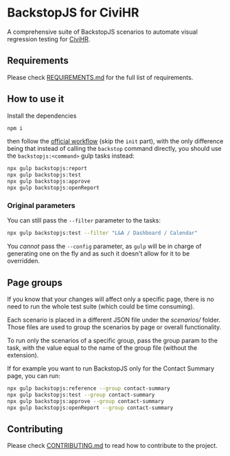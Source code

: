 # BackstopJS for CiviHR
A comprehensive suite of BackstopJS scenarios to automate visual regression testing for [CiviHR](https://github.com/compucorp/civihr).

## Requirements
Please check [REQUIREMENTS.md](REQUIREMENTS.md) for the full list of requirements.

## How to use it
Install the dependencies
```bash
npm i
```

then follow the [official workflow](https://github.com/garris/BackstopJS#the-backstopjs-workflow) (skip the `init` part), with the only difference being that instead of calling the `backstop` command directly, you should use the `backstopjs:<command>` gulp tasks instead:

```bash
npx gulp backstopjs:report
npx gulp backstopjs:test
npx gulp backstopjs:approve
npx gulp backstopjs:openReport
```

### Original parameters
You can still pass the `--filter` parameter to the tasks:
```bash
npx gulp backstopjs:test --filter "L&A / Dashboard / Calendar"
```

You *cannot* pass the `--config` parameter, as `gulp` will be in charge of generating one on the fly and as such it doesn't allow for it to be overridden.

## Page groups

If you know that your changes will affect only a specific page, there is no need to run the whole test suite (which could be time consuming).

Each scenario is placed in a different JSON file under the *scenarios/* folder. Those files are used to group the scenarios by page or overall functionality.

To run only the scenarios of a specific group, pass the group param to the task, with the value equal to the name of the group file (without the extension).

If for example you want to run BackstopJS only for the Contact Summary page, you can run:

```bash
npx gulp backstopjs:reference --group contact-summary
npx gulp backstopjs:test --group contact-summary
npx gulp backstopjs:approve --group contact-summary
npx gulp backstopjs:openReport --group contact-summary
```

## Contributing
Please check [CONTRIBUTING.md](CONTRIBUTING.md) to read how to contribute to the project.
